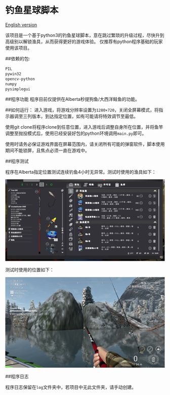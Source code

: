 # 钓鱼星球脚本

[English version](documents/English.md)

该项目是一个基于python3的钓鱼星球脚本，意在跳过繁琐的升级过程，尽快升到高级别以解锁渔具，从而获得更好的游戏体验。
仅推荐有python程序基础的玩家使用该项目。

##依赖的包:
```
PIL
pywin32
opencv-python
numpy
pysimplegui
```

##程序功能
程序目前仅提供在Alberta秒提狗鱼/大西洋鲑鱼的功能。


##如何运行：
进入游戏，将游戏分辨率设置为```1280×720```，关闭全屏幕模式，将指示器调至三列版本，到达指定位置，如有可能请将特效调节至最低。

使用git clone将程序clone到任意位置，进入游戏后调整自身所在位置，并将鱼竿调整至抛投模式后，使用已经安装好包的python环境调用```main.py```即可。

使用时请务必保证游戏界面在屏幕范围内，请关闭所有可能的弹窗软件，脚本使用期间不能锁屏，且焦点必须一直在游戏中。

##程序测试

程序在Alberta指定位置测试连续钓鱼4小时无异常。测试时使用的渔具如下：

![Equipment in Alberta](image/readme/equipment_in_alberta.png "Equipment")

测试时使用的位置如下：

![Position in Alberta](image/readme/position_in_alberta.png "Position")

##程序日志

程序日志保留在```log```文件夹中，若项目中无此文件夹，请手动创建。